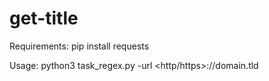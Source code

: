 # get-title

Requirements:
  pip install requests

Usage:
  python3 task_regex.py -url <http/https>://domain.tld
